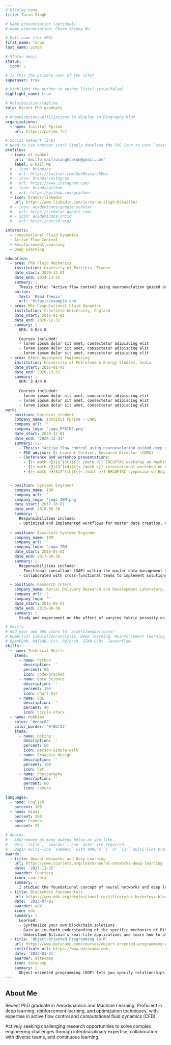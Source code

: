 ```yaml
---
# Display name
title: Tarun Singh

# Name pronunciation (optional)
# name_pronunciation: Chien Shiung Wu

# Full name (for SEO)
first_name: Tarun
last_name: Singh

# Status emoji
status:
  icon: ☕️

# Is this the primary user of the site?
superuser: true

# Highlight the author in author lists? (true/false)
highlight_name: true

# Role/position/tagline
role: Recent PhD graduate

# Organizations/Affiliations to display in Biography blox
organizations:
  - name: Institut Pprime
    url: https://pprime.fr/

# Social network links
# Need to use another icon? Simply download the SVG icon to your `assets/media/icons/` folder.
profiles:
  - icon: at-symbol
    url: 'mailto:mailtosinghtarun@gmail.com'
    label: E-mail Me
  # - icon: brands/x
  #   url: https://twitter.com/GetResearchDev
  # - icon: brands/instagram
  #   url: https://www.instagram.com/
  # - icon: brands/github
  #   url: https://github.com/gcushen
  - icon: brands/linkedin
    url: https://www.linkedin.com/in/tarun-singh-656a2736/
  # - icon: academicons/google-scholar
  #   url: https://scholar.google.com/
  # - icon: academicons/orcid
  #   url: https://orcid.org/

interests:
  - Computational Fluid Dynamics
  - Active Flow Control
  - Reinforcement Learning
  - Deep Learning

education:
  - area: PhD Fluid Mechanics
    institution: Uiversity of Poitiers, France
    date_start: 2020-12-01
    date_end: 2024-12-31
    summary: |
      Thesis title: "Active flow control using neuroevolution guided deep reinforcement learning. Supervised by [Dr Laurent Cordier](https://example.com). Presented papers at 5 IEEE conferences with the contributions being published in 2 Springer journals.
    button:
      text: 'Read Thesis'
      url: 'https://example.com'
  - area: MSc Computational Fluid Dynamics
    institution: Cranfield University, England
    date_start: 2016-01-01
    date_end: 2020-12-31
    summary: |
      GPA: 3.8/4.0

      Courses included:
      - lorem ipsum dolor sit amet, consectetur adipiscing elit
      - lorem ipsum dolor sit amet, consectetur adipiscing elit
      - lorem ipsum dolor sit amet, consectetur adipiscing elit
  - area: BTech Aerospace Engineering
    institution: University of Petroleum & Energy Studies, India
    date_start: 2016-01-01
    date_end: 2020-12-31
    summary: |
      GPA: 3.4/4.0
      
      Courses included:
      - lorem ipsum dolor sit amet, consectetur adipiscing elit
      - lorem ipsum dolor sit amet, consectetur adipiscing elit
      - lorem ipsum dolor sit amet, consectetur adipiscing elit
work:
  - position: Doctoral student
    company_name: Institut Pprime - CNRS
    company_url: ''
    company_logo: 'Logo_PPRIME.png'
    date_start: 2020-12-01
    date_end: '2024-12-31'
    summary: |2-
      - Thesis: "Active flow control using neuroevolution guided deep reinforcement learning".
      - PhD advisor: Dr Laurent Cordier, Research Director (CNRS)
      - Conference and workshop presentations:
        - {{< math >}}$1^{st}${{< /math >}} ERCOFTAC workshop on Machine Learning for Fluid Dynamics (ML4Fluids). Sorbonne University, Paris (03/2024).
        - {{< math >}}$3^{rd}${{< /math >}} international workshop on Artificial Intelligence and Augmented Engineering (AIAE’23). Pascal institute, University of Paris-Saclay (12/2023).
        - {{< math >}}$14^{th}${{< /math >}} ERCOFTAC symposium on Engineering, Turbulence Modelling and Measurements (ETMM14). Barcelona, Spain (09/2023).


  - position: Systems Engineer
    company_name: IBM
    company_url: ''
    company_logo: 'Logo_IBM.png'
    date_start: 2017-10-01
    date_end: 2018-08-30
    summary: |
      Responsibilities include:
      - Optimized and implemented workflows for master data creation, maintenance, and approval for improved process efficiency.
  
  - position: Associate Systems Engineer
    company_name: IBM
    company_url: ''
    company_logo: 'Logo_IBM'
    date_start: 2016-07-01
    date_end: 2017-09-30
    summary: |
      Responsibilities include:
      - Functional consultant (SAP) within the master data management team of Arkema chemicals, France. 
      - Collaborated with cross-functional teams to implement solutions for the client.

  - position: Research Intern
    company_name: Aerial Delivery Research and Development Laboratory, DRDO (Govt. of India)
    company_url: ''
    company_logo: ''
    date_start: 2015-05-01
    date_end: 2015-08-30
    summary: |
      Study and experiment on the effect of varying fabric porosity on aerodynamic characteristics of a parachute.

# Skills
# Add your own SVG icons to `assets/media/icons/`
# Numerical simulation/analysis, Deep learning, Reinforcement learning Python, Tecplot, ANSYS-Fluent, Pointwise
# OpenFOAM, MATLAB, C++, PyTorch, STAR-CCM+, Tensorflow
skills:
  - name: Technical Skills
    items:
      - name: Python
        description: ''
        percent: 80
        icon: code-bracket
      - name: Data Science
        description: ''
        percent: 100
        icon: chart-bar
      - name: SQL
        description: ''
        percent: 40
        icon: circle-stack
  - name: Hobbies
    color: '#eeac02'
    color_border: '#f0bf23'
    items:
      - name: Hiking
        description: ''
        percent: 60
        icon: person-simple-walk
      - name: Graaphic design
        description: ''
        percent: 100
        icon: cat
      - name: Photography
        description: ''
        percent: 80
        icon: camera

languages:
  - name: English
    percent: 100
  - name: Hindi
    percent: 100
  - name: French
    percent: 25

# Awards.
#   Add/remove as many awards below as you like.
#   Only `title`, `awarder`, and `date` are required.
#   Begin multi-line `summary` with YAML's `|` or `|2-` multi-line prefix and indent 2 spaces below.
awards:
  - title: Neural Networks and Deep Learning
    url: https://www.coursera.org/learn/neural-networks-deep-learning
    date: '2023-11-25'
    awarder: Coursera
    icon: coursera
    summary: |
      I studied the foundational concept of neural networks and deep learning. By the end, I was familiar with the significant technological trends driving the rise of deep learning; build, train, and apply fully connected deep neural networks; implement efficient (vectorized) neural networks; identify key parameters in a neural network’s architecture; and apply deep learning to your own applications.
  - title: Blockchain Fundamentals
    url: https://www.edx.org/professional-certificate/uc-berkeleyx-blockchain-fundamentals
    date: '2023-07-01'
    awarder: edX
    icon: edx
    summary: |
      Learned:
      - Synthesize your own blockchain solutions
      - Gain an in-depth understanding of the specific mechanics of Bitcoin
      - Understand Bitcoin’s real-life applications and learn how to attack and destroy Bitcoin, Ethereum, smart contracts and Dapps, and alternatives to Bitcoin’s Proof-of-Work consensus algorithm
  - title: 'Object-Oriented Programming in R'
    url: https://www.datacamp.com/courses/object-oriented-programming-with-s3-and-r6-in-r
    certificate_url: https://www.datacamp.com
    date: '2023-01-21'
    awarder: datacamp
    icon: datacamp
    summary: |
      Object-oriented programming (OOP) lets you specify relationships between functions and the objects that they can act on, helping you manage complexity in your code. This is an intermediate level course, providing an introduction to OOP, using the S3 and R6 systems. S3 is a great day-to-day R programming tool that simplifies some of the functions that you write. R6 is especially useful for industry-specific analyses, working with web APIs, and building GUIs.
---
```


## About Me

Recent PhD graduate in Aerodynamics and Machine Learning. Proficient in deep learning, reinforcement learning, and optimization techniques, with expertise in active flow control and computational fluid dynamics (CFD). 

Actively seeking challenging research opportunities to solve complex engineering challenges through interdisciplinary expertise, collaboration with diverse teams, and continuous learning.